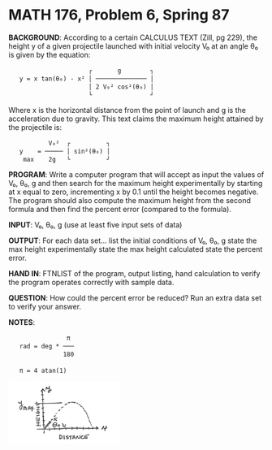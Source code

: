 # MATH 176, Problem 6, Spring 87

**BACKGROUND**: According to a certain CALCULUS TEXT (Zill, pg 229), the height
                y of a given projectile launched with initial velocity V₀ at
                an angle θ₀ is given by the equation:

```
                      ┌       g        ┐
   y = x tan(θ₀) - x² │ ────────────── │
                      │ 2 V₀² cos²(θ₀) │
                      └                ┘
```

Where x is the horizontal distance from the point of launch and g is the
acceleration due to gravity. This text claims the maximum height attained
by the projectile is:

```
           V₀²  ┌          ┐
   y    = ───── │ sin²(θ₀) │
    max    2g   └          ┘
```

**PROGRAM**: Write a computer program that will accept as input the values of
V₀, θ₀, g and then search for the maximum height experimentally by starting
at x equal to zero, incrementing x by 0.1 until the height becomes negative.
The program should also compute the maximum height from the second formula
and then find the percent error (compared to the formula).

**INPUT**: V₀, θ₀, g (use at least five input sets of data)

**OUTPUT**: For each data set... list the initial conditions of V₀, θ₀, g
                                 state the max height experimentally
                                 state the max height calculated
                                 state the percent error.

**HAND IN**: FTNLIST of the program, output listing, hand calculation to
             verify the program operates correctly with sample data.

**QUESTION**: How could the percent error be reduced? Run an extra data set
              to verify your answer.

**NOTES**:

```
                π
   rad = deg * ───
               180
   
   π = 4 atan(1)
```

<img src="max-rocket-height.png" />
